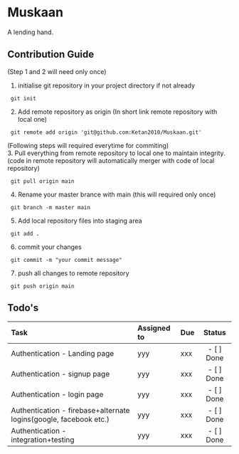 # Muskaan
A lending hand.

## Contribution Guide
(Step 1 and 2 will need only once)
1. initialise git repository in your project directory if not already 

```
 git init 
```
2. Add remote repository as origin (In short link remote repository with local one)

```
 git remote add origin 'git@github.com:Ketan2010/Muskaan.git'
```
(Following steps will required everytime for commiting) <br>
3. Pull everything from remote repository to local one to maintain integrity.(code in remote repository will automatically merger with code of local repository)
```
 git pull origin main
```
4. Rename your master brance with main (this will required only once)
```
 git branch -m master main
```
5. Add local repository files into staging area
```
 git add .
```
6. commit your changes
```
 git commit -m "your commit message"
```
7. push all changes to remote repository
```
 git push origin main
```

## Todo's
| **Task** | **Assigned to** | **Due** | **Status** |
| :--- | :--- | :--- | :---: |
| Authentication - Landing page | yyy | xxx | - [ ] Done |
| Authentication - signup page | yyy | xxx | - [ ] Done |
| Authentication - login page | yyy | xxx | - [ ] Done |
| Authentication - firebase+alternate logins(google, facebook etc.) | yyy | xxx | - [ ] Done |
| Authentication - integration+testing | yyy | xxx | - [ ] Done |


